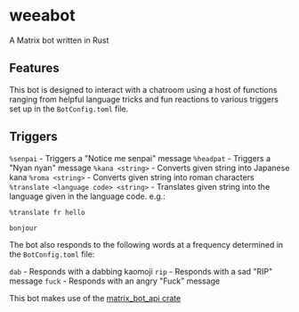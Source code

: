 # weeabot

A Matrix bot written in Rust

## Features

This bot is designed to interact with a chatroom using
a host of functions ranging from helpful language tricks
and fun reactions to various triggers set up in the
`BotConfig.toml` file.

## Triggers

`%senpai` - Triggers a "Notice me senpai" message
`%headpat` - Triggers a "Nyan nyan" message
`%kana <string>` - Converts given string into Japanese kana
`%roma <string>` - Converts given string into roman characters
`%translate <language code> <string>` - Translates given
string into the language given in the language code. e.g.:

```
%translate fr hello

bonjour
```

The bot also responds to the following words at a frequency
determined in the `BotConfig.toml` file:

`dab` - Responds with a dabbing kaomoji
`rip` - Responds with a sad "RIP" message
`fuck` - Responds with an angry "Fuck" message

This bot makes use of the
[matrix_bot_api crate](https://docs.rs/matrix_bot_api/0.4.0/matrix_bot_api/)

